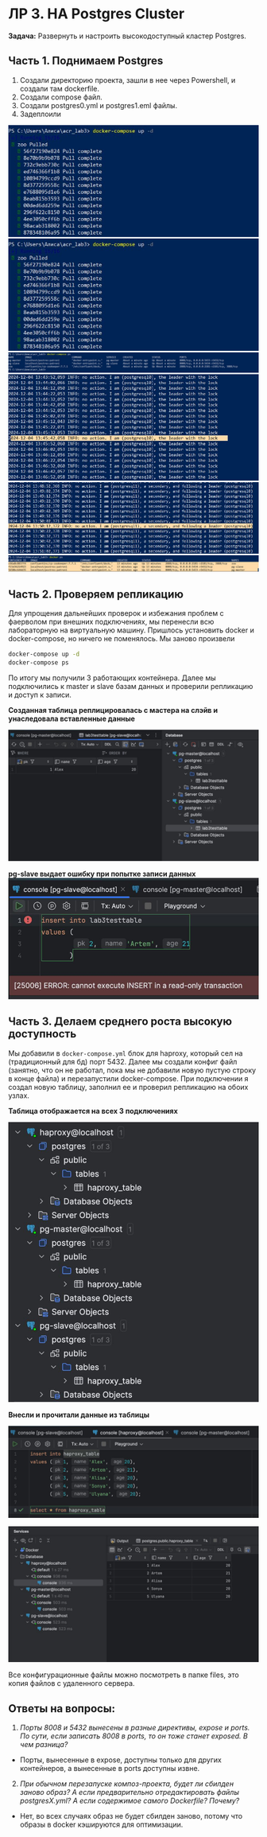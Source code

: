# ЛР 3. HA Postgres Cluster

**Задача:**
Развернуть и настроить высокодоступный кластер Postgres.

## Часть 1. Поднимаем Postgres

1. Создали директорию проекта, зашли в нее через Powershell, и создали там dockerfile.
2. Создали compose файл.
3. Создали postgres0.yml и postgres1.eml файлы.
4. Задеплоили

![image](media/4f280952-ab9b-47f3-beba-c2863e93ed5e%20(1).jfif)
![image](media/4f280952-ab9b-47f3-beba-c2863e93ed5e%20(1).jfif)
![image](media/1c350cdc-2ddc-4a9a-ba2b-6afc0ac28dd3.jfif)
![image](media/91f14a0d-aadb-44df-a2b9-e22f0eebfede.jfif)
![image](media/4c7090cd-3ce8-4d5c-b418-f5eab2cc3d14.jfif)
![image](media/c2030d7e-d5bd-4b8b-81b3-62f42e8c1e9b.jfif)

## Часть 2. Проверяем репликацию

Для упрощения дальнейших проверок и избежания проблем с фаерволом при внешних
подключениях, мы перенесли всю лабораторную на виртуальную машину. Пришлось установить
docker и docker-compose, но ничего не поменялось. Мы заново произвели

```bash
docker-compose up -d
docker-compose ps 
```

По итогу мы получили 3 работающих контейнера. Далее мы подключились к master и slave
базам данных и проверили репликацию и доступ к записи.

**Созданная таблица реплицировалась с мастера на слэйв и унаследовала вставленные данные**

![photo_2024-12-11 15.19.01.jpeg](media/photo_2024-12-11%2015.19.01.jpeg)

**pg-slave выдает ошибку при попытке записи данных**
![photo_2024-12-11 15.19.02.jpeg](media/photo_2024-12-11%2015.19.02.jpeg)

## Часть 3. Делаем среднего роста высокую доступность

Мы добавили в `docker-compose.yml` блок для haproxy, который сел на (традиционный для
бд) порт 5432. Далее мы создали конфиг файл (занятно, что он не работал, пока мы не
добавили новую пустую строку в конце файла) и перезапустили docker-compose. При
подключении я создал новую таблицу, заполнил ее и проверил репликацию на обоих узлах.

**Таблица отображается на всех 3 подключениях**

![photo_2024-12-11 15.19.03.jpeg](media/photo_2024-12-11%2015.19.03.jpeg)

**Внесли и прочитали данные из таблицы**

![photo_2024-12-11 15.19.06.jpeg](media/photo_2024-12-11%2015.19.06.jpeg)

![photo_2024-12-11 15.19.04.jpeg](media/photo_2024-12-11%2015.19.04.jpeg)


Все конфигурационные файлы можно посмотреть в папке files, это копия файлов с 
удаленного сервера. 

## Ответы на вопросы:

1) *Порты 8008 и 5432 вынесены в разные директивы, expose и ports. По сути, если записать
   8008 в ports, то он тоже станет exposed. В
   чем разница?*

- Порты, вынесенные в expose, доступны только для других контейнеров, а вынесенные в
  ports доступны извне.

2) *При обычном перезапуске композ-проекта, будет ли сбилден заново образ? А если
   предварительно отредактировать файлы
   postgresX.yml? А если содержимое самого Dockerfile? Почему?*

- Нет, во всех случаях образ не будет сбилден заново, потому что образы в docker
  кэшируются для оптимизации.
